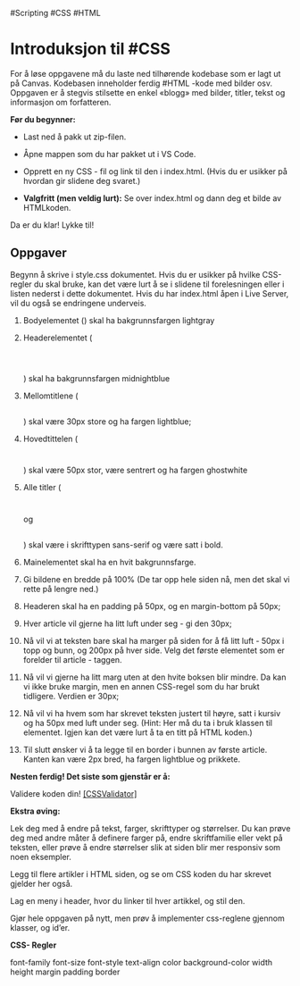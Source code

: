 #Scripting #CSS #HTML 

Introduksjon til #CSS 
===============

For å løse oppgavene må du laste ned tilhørende kodebase som er lagt ut på Canvas. Kodebasen inneholder ferdig #HTML -kode med bilder osv. Oppgaven er å stegvis stilsette en enkel «blogg» med bilder, titler, tekst og informasjon om forfatteren.

**Før du begynner:** 

- Last ned å pakk ut zip-filen.

- Åpne mappen som du har pakket ut i VS Code.

- Opprett en ny CSS - fil og link til den i index.html. (Hvis du er usikker på hvordan gir slidene deg svaret.)

- **Valgfritt (men veldig lurt):** Se over index.html og dann deg et bilde av HTMLkoden. 

Da er du klar! Lykke til! 

Oppgaver
-----------

Begynn å skrive i style.css dokumentet. Hvis du er usikker på hvilke CSS-regler du skal bruke, kan det være lurt å se i slidene til forelesningen eller i listen nederst i dette dokumentet. Hvis du har index.html åpen i Live Server, vil du også se endringene underveis. 

1. Bodyelementet (<body></body>) skal ha bakgrunnsfargen lightgray

2. Headerelementet (<header></header>) skal ha bakgrunnsfargen midnightblue

3. Mellomtitlene (<h2></h2>) skal være 30px store og ha fargen lightblue;

4. Hovedtittelen (<h1></h1>) skal være 50px stor, være sentrert og ha fargen ghostwhite

5. Alle titler (<h1></h1> og <h2></h2>) skal være i skrifttypen sans-serif og være satt i bold.

6. Mainelementet skal ha en hvit bakgrunnsfarge. 

7. Gi bildene en bredde på 100% (De tar opp hele siden nå, men det skal vi rette på lengre ned.)

8. Headeren skal ha en padding på 50px, og en margin-bottom på 50px; 

9. Hver article vil gjerne ha litt luft under seg - gi den 30px;

10. Nå vil vi at teksten bare skal ha marger på siden for å få litt luft - 50px i topp og bunn, og 200px på hver side. Velg det første elementet som er forelder til article - taggen. 

11. Nå vil vi gjerne ha litt marg uten at den hvite boksen blir mindre. Da kan vi ikke bruke margin, men en annen CSS-regel som du har brukt tidligere. Verdien er 30px;

12. Nå vil vi ha hvem som har skrevet teksten justert til høyre, satt i kursiv og ha 50px med luft under seg. (Hint: Her må du ta i bruk klassen til elementet. Igjen kan det være lurt å ta en titt på HTML koden.)

13. Til slutt ønsker vi å ta legge til en border i bunnen av første article. Kanten kan være 2px bred, ha fargen lightblue og prikkete. 

**Nesten ferdig! Det siste som gjenstår er å:**

Validere koden din! [[CSSValidator]](https://jigsaw.w3.org/css-validator/)

**Ekstra øving:** 

Lek deg med å endre på tekst, farger, skrifttyper og størrelser. Du kan prøve deg med andre måter å definere farger på, endre skriftfamilie eller vekt på teksten, eller prøve å endre størrelser slik at siden blir mer responsiv som noen eksempler. 

Legg til flere artikler i HTML siden, og se om CSS koden du har skrevet gjelder her også. 

Lag en meny i header, hvor du linker til hver artikkel, og stil den. 

Gjør hele oppgaven på nytt, men prøv å implementer css-reglene gjennom klasser, og id’er. 

**CSS- Regler**

font-family font-size font-style text-align color background-color width height margin padding border